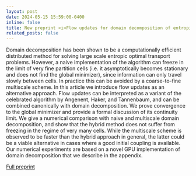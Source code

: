 ```yaml
---
layout: post
date: 2024-05-15 15:59:00-0400
inline: false
title: New preprint <i>Flow updates for domain decomposition of entropic optimal transport</i>
related_posts: false
---
```


Domain decomposition has been shown to be a computationally efficient distributed method for solving large scale entropic optimal transport problems. However, a naive implementation of the algorithm can freeze in the limit of very fine partition cells (i.e. it asymptotically becomes stationary and does not find the global minimizer), since information can only travel slowly between cells. In practice this can be avoided by a coarse-to-fine multiscale scheme. In this article we introduce flow updates as an alternative approach. Flow updates can be interpreted as a variant of the celebrated algorithm by Angenent, Haker, and Tannenbaum, and can be combined canonically with domain decomposition. We prove convergence to the global minimizer and provide a formal discussion of its continuity limit. We give a numerical comparison with naive and multiscale domain decomposition, and show that the hybrid method does not suffer from freezing in the regime of very many cells. While the multiscale scheme is observed to be faster than the hybrid approach in general, the latter could be a viable alternative in cases where a good initial coupling is available. Our numerical experiments are based on a novel GPU implementation of domain decomposition that we describe in the appendix. 

[Full preprint](https://arxiv.org/abs/2405.09400)
